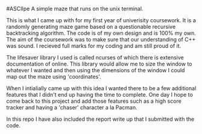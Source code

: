 #ASCIIpe
A simple maze that runs on the unix terminal.

This is what I came up with for my first year of univerisity coursework. It is a randomly generating
maze game based on a questionable recursive backtracking algorithm. The code is of my own design and
is 100% my own. The aim of the coursework was to make sure that our understanding of C++ was sound.
I recieved full marks for my coding and am still proud of it.

The lifesaver library I used is called ncurses of which there is extensive documentation of online.
This library would allow me to size the window to whatever I wanted and then using the dimensions of 
the window I could map out the maze using 'coordinates'.

When I intialially came up with this idea I wanted there to be a few additional features that I didn't
end up having the time to complete. One day I hope to come back to this project and add those features
such as a high score tracker and having a 'chaser' character a la Pacman. 

In this repo I have also included the report write up that I submitted with the code.


